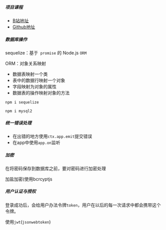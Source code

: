 ##### 项目课程 

-  [B站地址](https://www.bilibili.com/video/BV13A411w79h/?p=8&spm_id_from=333.1007.top_right_bar_window_history.content.click&vd_source=90ee0a6f382e91250b46aae870e6c912)
- [Github地址](https://github.com/jj112358/node-api)



##### 数据库操作

sequelize：基于` promise` 的 Node.js `ORM`

ORM：对象关系映射

- 数据表映射一个类
- 表中的数据行映射一个对象
- 字段映射为对象的属性
- 数据表的操作映射对象的方法

`npm i sequelize`

`npm i mysql2`



##### 统一错误处理

- 在出错的地方使用`ctx.app.emit`提交错误
- 在app中使用`app.on`监听

##### 加密

在将密码保存到数据库之前，要对密码进行加密处理

加盐加密(使用bcrcyptjs

##### 用户认证与授权

登录成功后，会给用户办法令牌`token`，用户在以后的每一次请求中都会携带这个令牌。

使用`jwt`(`jsonwebtoken`)
